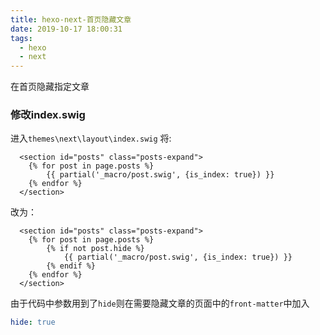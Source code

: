 ```yaml
---
title: hexo-next-首页隐藏文章
date: 2019-10-17 18:00:31
tags:
  - hexo
  - next
---
```

在首页隐藏指定文章

### 修改index.swig
进入`themes\next\layout\index.swig` 将:

<!-- more -->

```ejs
  <section id="posts" class="posts-expand">
    {% for post in page.posts %}
        {{ partial('_macro/post.swig', {is_index: true}) }}
    {% endfor %}
  </section>
```

改为：
```ejs
  <section id="posts" class="posts-expand">
    {% for post in page.posts %}
        {% if not post.hide %}
            {{ partial('_macro/post.swig', {is_index: true}) }}
        {% endif %}
    {% endfor %}
  </section>
```
由于代码中参数用到了`hide`则在需要隐藏文章的页面中的`front-matter`中加入
```yaml
hide: true
```